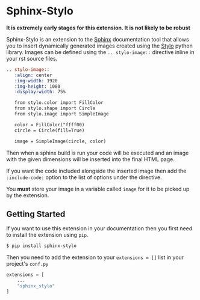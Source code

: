 # Sphinx-Stylo

**It is extremely early stages for this extension. It is not likely to be robust**

Sphinx-Stylo is an extension to the [Sphinx](http://www.sphinx-doc.org/en/master/)
documentation tool that allows you to insert dynamically generated images created using
the [Stylo](https://alcarney.github.io/stylo) python library. Images can be defined
using the `.. stylo-image::` directive inline in your rst source files.

```rst
.. stylo-image::
   :align: center
   :img-width: 1920
   :img-height: 1080
   :display-width: 75%

   from stylo.color import FillColor
   from stylo.shape import Circle
   from stylo.image import SimpleImage

   color = FillColor("ffff00)
   circle = Circle(fill=True)

   image = SimpleImage(circle, color)
```

Then when a sphinx build is run your code will be executed and an image with the
given dimensions will be inserted into the final HTML page. 

If you want the code included alongside the inserted image then add the `:include-code:`
option to the list of options under the directive.

You **must** store your image in a variable called `image` for it to be picked up by the
extension.

## Getting Started

If you want to use this extension in your documentation then you first need to
install the extension using `pip`.

```sh
$ pip install sphinx-stylo
```

Then you need to add the extension to your `extensions = []` list in your project's `conf.py`

```py
extensions = [
    ...
    "sphinx_stylo"
]
```
